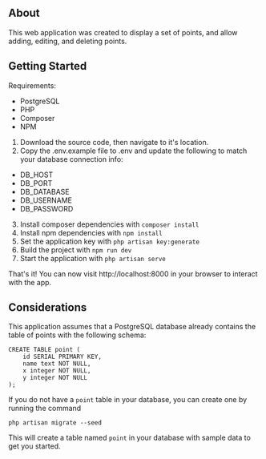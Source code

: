 ## About

This web application was created to display a set of points, and allow adding, editing, and deleting points.

## Getting Started

Requirements:

- PostgreSQL
- PHP
- Composer
- NPM

1. Download the source code, then navigate to it's location.
2. Copy the .env.example file to .env and update the following to match your database connection info:

- DB_HOST
- DB_PORT
- DB_DATABASE
- DB_USERNAME
- DB_PASSWORD

3. Install composer dependencies with `composer install`
4. Install npm dependencies with `npm install`
5. Set the application key with `php artisan key:generate`
6. Build the project with `npm run dev`
7. Start the application with `php artisan serve`

That's it! You can now visit http://localhost:8000 in your browser to interact with the app.

## Considerations

This application assumes that a PostgreSQL database already contains the table of points with the following schema:

```
CREATE TABLE point (
    id SERIAL PRIMARY KEY,
    name text NOT NULL,
    x integer NOT NULL,
    y integer NOT NULL
);
```

If you do not have a `point` table in your database, you can create one by running the command

```
php artisan migrate --seed
```

This will create a table named `point` in your database with sample data to get you started.
